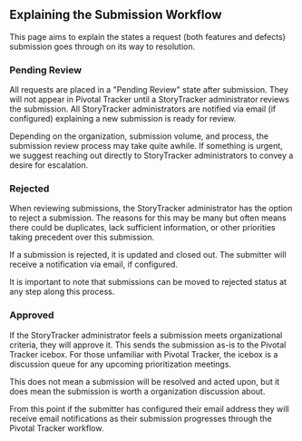 ## Explaining the Submission Workflow

This page aims to explain the states a request (both features and defects) submission
goes through on its way to resolution.

### Pending Review

All requests are placed in a "Pending Review" state after submission. They will
not appear in Pivotal Tracker until a StoryTracker administrator reviews the
submission. All StoryTracker administrators are notified via email (if
configured) explaining a new submission is ready for review.

Depending on the organization, submission volume, and process, the submission review process may take quite awhile. If something is urgent, we suggest reaching out directly to StoryTracker administrators to convey a desire for escalation.

### Rejected

When reviewing submissions, the StoryTracker administrator has the option to
reject a submission. The reasons for this may be many but often means there
could be duplicates, lack sufficient information, or other priorities
taking precedent over this submission.

If a submission is rejected, it is updated and closed out. The submitter will
receive a notification via email, if configured.

It is important to note that submissions can be moved to rejected status at
any step along this process.

### Approved

If the StoryTracker administrator feels a submission meets organizational
criteria, they will approve it. This sends the submission as-is to the Pivotal
Tracker icebox. For those unfamiliar with Pivotal Tracker, the icebox is a
discussion queue for any upcoming prioritization meetings.

This does not mean a submission will be resolved and acted upon, but it does
mean the submission is worth a organization discussion about.

From this point if the submitter has configured their email address they will
receive email notifications as their submission progresses through the Pivotal
Tracker workflow.

